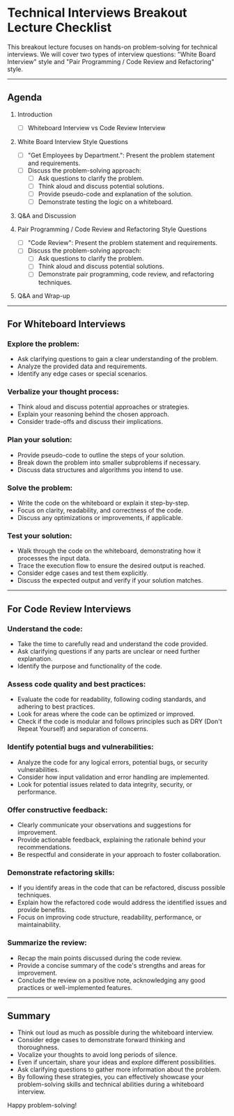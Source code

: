 # Technical Interviews Breakout Lecture Checklist

This breakout lecture focuses on hands-on problem-solving for technical interviews. We will cover two types of interview questions: "White Board Interview" style and "Pair Programming / Code Review and Refactoring" style.

-------------------------------------------

## Agenda

1. Introduction
   - [ ] Whiteboard Interview vs Code Review Interview

2. White Board Interview Style Questions 
   - [ ]  "Get Employees by Department.": Present the problem statement and requirements.
   - [ ] Discuss the problem-solving approach:
     - [ ] Ask questions to clarify the problem.
     - [ ] Think aloud and discuss potential solutions.
     - [ ] Provide pseudo-code and explanation of the solution.
     - [ ] Demonstrate testing the logic on a whiteboard.

3. Q&A and Discussion

4. Pair Programming / Code Review and Refactoring Style Questions 
   - [ ] "Code Review": Present the problem statement and requirements.
   - [ ] Discuss the problem-solving approach:
     - [ ] Ask questions to clarify the problem.
     - [ ] Think aloud and discuss potential solutions.
     - [ ] Demonstrate pair programming, code review, and refactoring techniques.

5. Q&A and Wrap-up 

-------------------------------------------

## For Whiteboard Interviews

### Explore the problem:

- Ask clarifying questions to gain a clear understanding of the problem.
- Analyze the provided data and requirements.
- Identify any edge cases or special scenarios.

### Verbalize your thought process:

- Think aloud and discuss potential approaches or strategies.
- Explain your reasoning behind the chosen approach.
- Consider trade-offs and discuss their implications.

### Plan your solution:

- Provide pseudo-code to outline the steps of your solution.
- Break down the problem into smaller subproblems if necessary.
- Discuss data structures and algorithms you intend to use.

### Solve the problem:

- Write the code on the whiteboard or explain it step-by-step.
- Focus on clarity, readability, and correctness of the code.
- Discuss any optimizations or improvements, if applicable.

### Test your solution:

- Walk through the code on the whiteboard, demonstrating how it processes the input data.
- Trace the execution flow to ensure the desired output is reached.
- Consider edge cases and test them explicitly.
- Discuss the expected output and verify if your solution matches.

-------------------------------------------

## For Code Review Interviews

### Understand the code:

- Take the time to carefully read and understand the code provided.
- Ask clarifying questions if any parts are unclear or need further explanation.
- Identify the purpose and functionality of the code.

### Assess code quality and best practices:

- Evaluate the code for readability, following coding standards, and adhering to best practices.
- Look for areas where the code can be optimized or improved.
- Check if the code is modular and follows principles such as DRY (Don't Repeat Yourself) and separation of concerns.

### Identify potential bugs and vulnerabilities:

- Analyze the code for any logical errors, potential bugs, or security vulnerabilities.
- Consider how input validation and error handling are implemented.
- Look for potential issues related to data integrity, security, or performance.

### Offer constructive feedback:

- Clearly communicate your observations and suggestions for improvement.
- Provide actionable feedback, explaining the rationale behind your recommendations.
- Be respectful and considerate in your approach to foster collaboration.

### Demonstrate refactoring skills:

- If you identify areas in the code that can be refactored, discuss possible techniques.
- Explain how the refactored code would address the identified issues and provide benefits.
- Focus on improving code structure, readability, performance, or maintainability.

### Summarize the review:

- Recap the main points discussed during the code review.
- Provide a concise summary of the code's strengths and areas for improvement.
- Conclude the review on a positive note, acknowledging any good practices or well-implemented features.

-------------------------------------------

## Summary

- Think out loud as much as possible during the whiteboard interview.
- Consider edge cases to demonstrate forward thinking and thoroughness.
- Vocalize your thoughts to avoid long periods of silence.
- Even if uncertain, share your ideas and explore different possibilities.
- Ask clarifying questions to gather more information about the problem.
- By following these strategies, you can effectively showcase your problem-solving skills and technical abilities during a whiteboard interview.

Happy problem-solving!


